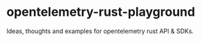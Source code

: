 # opentelemetry-rust-playground
Ideas, thoughts and examples for opentelemetry rust API &amp; SDKs.
